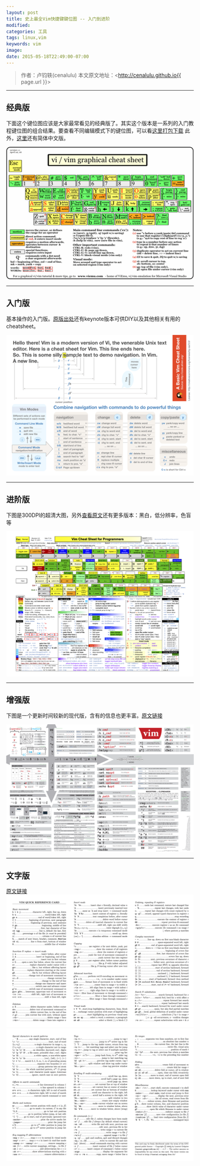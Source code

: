 ```yaml
---
layout: post
title: 史上最全Vim快捷键键位图 -- 入门到进阶
modified:
categories: 工具
tags: linux,vim
keywords: vim
image:
date: 2015-05-18T22:49:00-07:00
---
```




> 作者：卢钧轶(cenalulu)
> 本文原文地址：<http://cenalulu.github.io{{ page.url }}>



---


## 经典版

下面这个键位图应该是大家最常看见的经典版了。其实这个版本是一系列的入门教程键位图的组合结果。要查看不同编辑模式下的键位图，可以看[这里打包下载](http://www.viemu.com/a_vi_vim_graphical_cheat_sheet_tutorial.html)
此外，[这里](http://blog.ngedit.com/vi-vim-cheat-sheet-sch.gif)还有简体中文版。

![classic](/images/tool/vim/classic.gif)


---


## 入门版

基本操作的入门版。[原版出处](https://github.com/ahrencode/Miscellaneous)还有keynote版本可供DIY以及其他相关有用的cheatsheet。

![entry](/images/tool/vim/entry.png)


---


## 进阶版

下图是300DPI的超清大图，另外[查看原文](http://michael.peopleofhonoronly.com/vim/)还有更多版本：黑白，低分辨率，色盲等

![advanced](/images/tool/vim/advanced.png)


---


## 增强版

下图是一个更新时间较新的现代版，含有的信息也更丰富。[原文链接](http://vimcheatsheet.com/)

![morden](/images/tool/vim/morden.png)


---


## 文字版

[原文链接](http://tnerual.eriogerg.free.fr/vimqrc.pdf)
![text](/images/tool/vim/text.png)
![text](/images/tool/vim/text2.png)